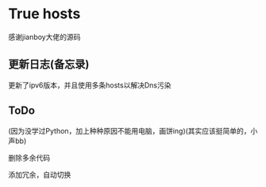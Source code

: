 # True hosts


感谢jianboy大佬的源码
## 更新日志(备忘录)
更新了ipv6版本，并且使用多条hosts以解决Dns污染


## ToDo



(因为没学过Python，加上种种原因不能用电脑，画饼ing)(其实应该挺简单的，小声bb)



删除多余代码

添加冗余，自动切换
